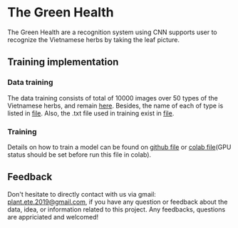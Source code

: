 # The Green Health
The Green Health are a recognition system using CNN supports user to recognize the Vietnamese herbs by taking the leaf picture. 

## Training implementation
### Data training
The data training consists of total of 10000 images over 50 types of the Vietnamese herbs, and remain [here](https://github.com/2019dutete/The-Green-Health/blob/master/Data.txt). Besides, the name of each of type is listed in [file](https://docs.google.com/spreadsheets/d/1gJ609lUW7tvtJANBY_iA1TyDAHSVuWeekQzlUhmJhUE/edit?usp=sharing). 
Also, the .txt file used in training exist in [file](https://github.com/2019dutete/The-Green-Health/tree/master/Data).

### Training
Details on how to train a model can be found on [github file](https://github.com/2019dutete/The-Green-Health/blob/master/Trainguide.ipynb) or [colab file](https://colab.research.google.com/drive/1Wlyr1yMFWwxQorqEwiMp_SI5EbrcA12O?usp=sharing)(GPU status should be set before run this file in colab).

## Feedback
Don't hesitate to directly contact with us via gmail: plant.ete.2019@gmail.com, if you have any question or feedback about the data, idea, or information related to this project. Any feedbacks, questions are appriciated and welcomed!
